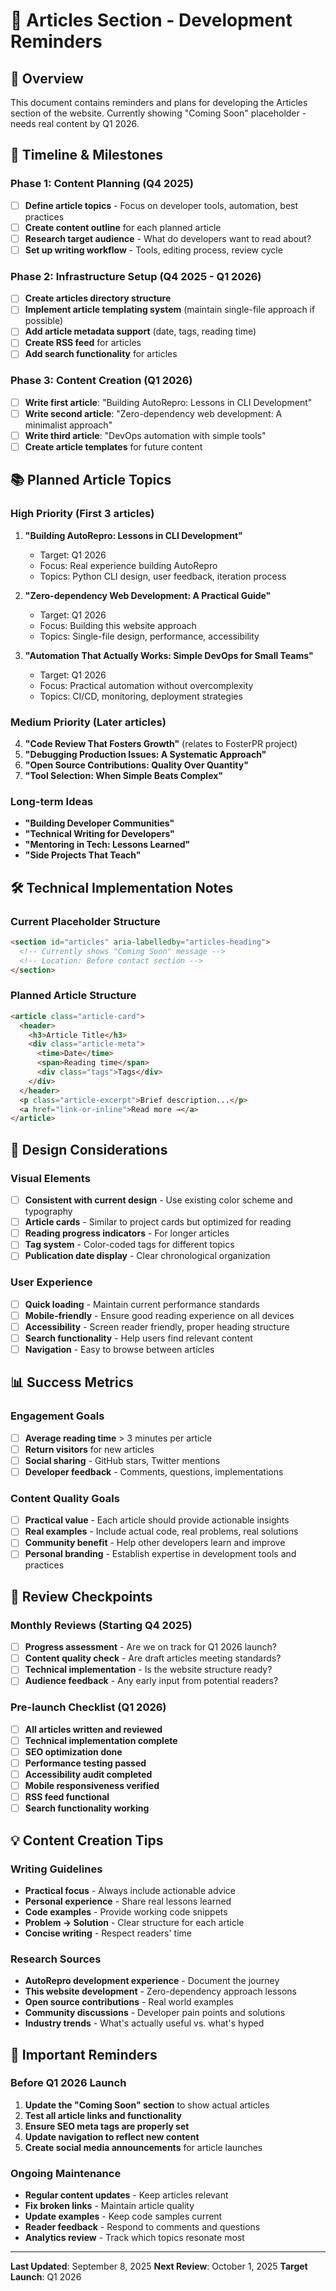 # 📝 Articles Section - Development Reminders

## 🎯 Overview
This document contains reminders and plans for developing the Articles section of the website.
Currently showing "Coming Soon" placeholder - needs real content by Q1 2026.

## 📅 Timeline & Milestones

### Phase 1: Content Planning (Q4 2025)
- [ ] **Define article topics** - Focus on developer tools, automation, best practices
- [ ] **Create content outline** for each planned article
- [ ] **Research target audience** - What do developers want to read about?
- [ ] **Set up writing workflow** - Tools, editing process, review cycle

### Phase 2: Infrastructure Setup (Q4 2025 - Q1 2026)
- [ ] **Create articles directory structure**
- [ ] **Implement article templating system** (maintain single-file approach if possible)
- [ ] **Add article metadata support** (date, tags, reading time)
- [ ] **Create RSS feed** for articles
- [ ] **Add search functionality** for articles

### Phase 3: Content Creation (Q1 2026)
- [ ] **Write first article**: "Building AutoRepro: Lessons in CLI Development"
- [ ] **Write second article**: "Zero-dependency web development: A minimalist approach"
- [ ] **Write third article**: "DevOps automation with simple tools"
- [ ] **Create article templates** for future content

## 📚 Planned Article Topics

### High Priority (First 3 articles)
1. **"Building AutoRepro: Lessons in CLI Development"**
   - Target: Q1 2026
   - Focus: Real experience building AutoRepro
   - Topics: Python CLI design, user feedback, iteration process

2. **"Zero-dependency Web Development: A Practical Guide"**
   - Target: Q1 2026
   - Focus: Building this website approach
   - Topics: Single-file design, performance, accessibility

3. **"Automation That Actually Works: Simple DevOps for Small Teams"**
   - Target: Q1 2026
   - Focus: Practical automation without overcomplexity
   - Topics: CI/CD, monitoring, deployment strategies

### Medium Priority (Later articles)
4. **"Code Review That Fosters Growth"** (relates to FosterPR project)
5. **"Debugging Production Issues: A Systematic Approach"**
6. **"Open Source Contributions: Quality Over Quantity"**
7. **"Tool Selection: When Simple Beats Complex"**

### Long-term Ideas
- **"Building Developer Communities"**
- **"Technical Writing for Developers"**
- **"Mentoring in Tech: Lessons Learned"**
- **"Side Projects That Teach"**

## 🛠️ Technical Implementation Notes

### Current Placeholder Structure
```html
<section id="articles" aria-labelledby="articles-heading">
  <!-- Currently shows "Coming Soon" message -->
  <!-- Location: Before contact section -->
</section>
```

### Planned Article Structure
```html
<article class="article-card">
  <header>
    <h3>Article Title</h3>
    <div class="article-meta">
      <time>Date</time>
      <span>Reading time</span>
      <div class="tags">Tags</div>
    </div>
  </header>
  <p class="article-excerpt">Brief description...</p>
  <a href="link-or-inline">Read more →</a>
</article>
```

## 🎨 Design Considerations

### Visual Elements
- [ ] **Consistent with current design** - Use existing color scheme and typography
- [ ] **Article cards** - Similar to project cards but optimized for reading
- [ ] **Reading progress indicators** - For longer articles
- [ ] **Tag system** - Color-coded tags for different topics
- [ ] **Publication date display** - Clear chronological organization

### User Experience
- [ ] **Quick loading** - Maintain current performance standards
- [ ] **Mobile-friendly** - Ensure good reading experience on all devices
- [ ] **Accessibility** - Screen reader friendly, proper heading structure
- [ ] **Search functionality** - Help users find relevant content
- [ ] **Navigation** - Easy to browse between articles

## 📊 Success Metrics

### Engagement Goals
- [ ] **Average reading time** > 3 minutes per article
- [ ] **Return visitors** for new articles
- [ ] **Social sharing** - GitHub stars, Twitter mentions
- [ ] **Developer feedback** - Comments, questions, implementations

### Content Quality Goals
- [ ] **Practical value** - Each article should provide actionable insights
- [ ] **Real examples** - Include actual code, real problems, real solutions
- [ ] **Community benefit** - Help other developers learn and improve
- [ ] **Personal branding** - Establish expertise in development tools and practices

## 🔄 Review Checkpoints

### Monthly Reviews (Starting Q4 2025)
- [ ] **Progress assessment** - Are we on track for Q1 2026 launch?
- [ ] **Content quality check** - Are draft articles meeting standards?
- [ ] **Technical implementation** - Is the website structure ready?
- [ ] **Audience feedback** - Any early input from potential readers?

### Pre-launch Checklist (Q1 2026)
- [ ] **All articles written and reviewed**
- [ ] **Technical implementation complete**
- [ ] **SEO optimization done**
- [ ] **Performance testing passed**
- [ ] **Accessibility audit completed**
- [ ] **Mobile responsiveness verified**
- [ ] **RSS feed functional**
- [ ] **Search functionality working**

## 💡 Content Creation Tips

### Writing Guidelines
- **Practical focus** - Always include actionable advice
- **Personal experience** - Share real lessons learned
- **Code examples** - Provide working code snippets
- **Problem → Solution** - Clear structure for each article
- **Concise writing** - Respect readers' time

### Research Sources
- **AutoRepro development experience** - Document the journey
- **This website development** - Zero-dependency approach lessons
- **Open source contributions** - Real world examples
- **Community discussions** - Developer pain points and solutions
- **Industry trends** - What's actually useful vs. what's hyped

## 🚨 Important Reminders

### Before Q1 2026 Launch
1. **Update the "Coming Soon" section** to show actual articles
2. **Test all article links and functionality**
3. **Ensure SEO meta tags are properly set**
4. **Update navigation to reflect new content**
5. **Create social media announcements** for article launches

### Ongoing Maintenance
- **Regular content updates** - Keep articles relevant
- **Fix broken links** - Maintain article quality
- **Update examples** - Keep code samples current
- **Reader feedback** - Respond to comments and questions
- **Analytics review** - Track which topics resonate most

---

**Last Updated**: September 8, 2025
**Next Review**: October 1, 2025
**Target Launch**: Q1 2026
